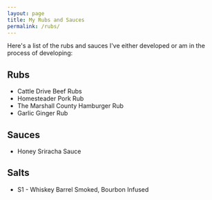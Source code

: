 ```yaml
---
layout: page
title: My Rubs and Sauces
permalink: /rubs/
---
```

Here's a list of the rubs and sauces I've either developed or am in the process of developing:

## Rubs

* Cattle Drive Beef Rubs
* Homesteader Pork Rub
* The Marshall County Hamburger Rub
* Garlic Ginger Rub

## Sauces

* Honey Sriracha Sauce

## Salts

* S1 - Whiskey Barrel Smoked, Bourbon Infused